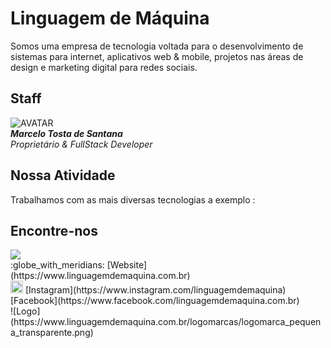 
# Linguagem de Máquina

Somos uma empresa de tecnologia voltada para o desenvolvimento de sistemas para internet, aplicativos web & mobile, projetos nas áreas de design e marketing digital para redes sociais.

## Staff

![AVATAR](https://www.linguagemdemaquina.com.br/avatar/avatar_transparente.png "Marcelo Tosta - FullStack Developer")
<br>
***Marcelo Tosta de Santana***
<br>
*Proprietário & FullStack Developer*

## Nossa Atividade

Trabalhamos com as mais diversas tecnologias a exemplo : 




## Encontre-nos


<img src="http://img.shields.io/static/v1?label=STATUS&message=CONCLUIDO&color=GREEN&style=for-the-badge"/>
<BR>
:globe_with_meridians:
[Website](https://www.linguagemdemaquina.com.br)
<br>
<a href="https://www.instagram.com/linguagemdemaquina"><img id="instagram" src="https://www.linguagemdemaquina.com.br/icones/icone_instagram.png" style="display:inline-block; v-align:bottom; width:20px; height:20px;"></a>
[Instagram](https://www.instagram.com/linguagemdemaquina)
<br>
[Facebook](https://www.facebook.com/linguagemdemaquina.com.br)
<br>
![Logo](https://www.linguagemdemaquina.com.br/logomarcas/logomarca_pequena_transparente.png)

